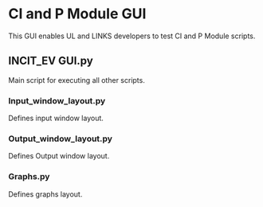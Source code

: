 # CI and P Module GUI   
This GUI enables UL and LINKS developers to test CI and P Module scripts.

## INCIT_EV GUI.py
Main script for executing all other scripts.

### Input_window_layout.py
Defines input window layout.

### Output_window_layout.py
Defines Output window layout.

### Graphs.py
Defines graphs layout.